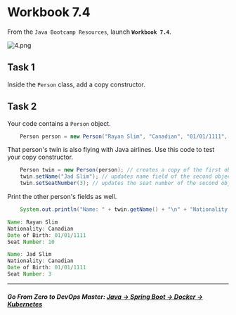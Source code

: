 # Workbook 7.4

From the `Java Bootcamp Resources`, launch **`Workbook 7.4`**.

![4.png](https://img-c.udemycdn.com/redactor/raw/article_lecture/2025-01-03_23-14-22-3a456f601df2c13c2a1ecfb9bb337eba.png)

## **Task 1**

Inside the `Person` class, add a copy constructor.

## **Task 2**
Your code contains a `Person` object.

```java
    Person person = new Person("Rayan Slim", "Canadian", "01/01/1111", 5);
```
That person's twin is also flying with Java airlines. Use this code to test your copy constructor.

```java
    Person twin = new Person(person); // creates a copy of the first object.
    twin.setName("Jad Slim"); // updates name field of the second object.
    twin.setSeatNumber(3); // updates the seat number of the second object.
```
Print the other person's fields as well.

```java
    System.out.println("Name: " + twin.getName() + "\n" + "Nationality: " + twin.getNationality() + "\n" + "Date of Birth: " + twin.getDateOfBirth() + "\n" + "Seat Number: " + twin.getSeatNumber() + "\n");
```

```java
Name: Rayan Slim
Nationality: Canadian
Date of Birth: 01/01/1111
Seat Number: 10

Name: Jad Slim
Nationality: Canadian
Date of Birth: 01/01/1111
Seat Number: 3
```

----------
##### **Go From Zero to DevOps Master**: *[Java → Spring Boot → Docker → Kubernetes](https://rslim087a.github.io/zero-devops-roadmap/)*